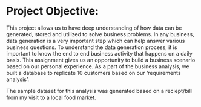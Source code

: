 # Project Objective:

This project allows us to have deep understanding of how data can be generated, stored and utilized to solve business problems. In any business, data generation is a very important step which can help answer various business questions. To understand the data generation process, it is important to know the end to end business activity that happens on a daily basis. This assignment gives us an opportunity to build a business scenario based on our personal experience. As a part of the business analysis, we built a database to replicate 10 customers based on our ‘requirements analysis’.

The sample dataset for this analysis was generated based on a reciept/bill from my visit to a local food market. 
